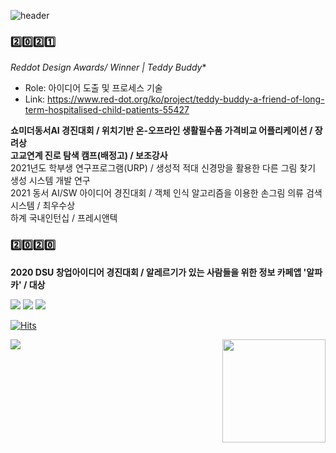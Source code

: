 ![header](https://capsule-render.vercel.app/api?type=wave&color=auto&height=200&section=header&text=cocoball&fontSize=40)

### 2️⃣0️⃣2️⃣1️⃣
*Reddot Design Awards/ Winner | Teddy Buddy**<br>
- Role: 아이디어 도출 및 프로세스 기술
- Link: https://www.red-dot.org/ko/project/teddy-buddy-a-friend-of-long-term-hospitalised-child-patients-55427<br>

**쇼미더동서AI 경진대회 / 위치기반 온-오프라인 생활필수품 가격비교 어플리케이션 / 장려상**<br>
**고교연계 진로 탐색 캠프(배정고) / 보조강사**<br>
2021년도 학부생 연구프로그램(URP) / 생성적 적대 신경망을 활용한 다른 그림 찾기 생성 시스템 개발 연구<br>
2021 동서 AI/SW 아이디어 경진대회 / 객체 인식 알고리즘을 이용한 손그림 의류 검색 시스템 / 최우수상 <br>
하계 국내인턴십 / 프레시앤텍

### 2️⃣0️⃣2️⃣0️⃣ 
**2020 DSU 창업아이디어 경진대회 / 알레르기가 있는 사람들을 위한 정보 카페앱 '알파카' / 대상**

<img src="https://img.shields.io/badge/Python-4935FF?style=flat-square&logo=Python&logoColor=white"/>
<img src="https://img.shields.io/badge/Node.js-07D000?style=flat-square&logo=Node.js&logoColor=white"/>
<img src="https://img.shields.io/badge/Java-FFAB00?style=flat-square&logo=Java&logoColor=white"/>

[![Hits](https://hits.seeyoufarm.com/api/count/incr/badge.svg?url=https%3A%2F%2Fgithub.com%2Fgjbae1212%2Fhit-counter&count_bg=%2393E52F&title_bg=%2300A41B&icon=github.svg&icon_color=%23FFFFFF&title=visit&edge_flat=false)](https://hits.seeyoufarm.com)

<img align='right' src="https://github-readme-stats.vercel.app/api?username=eunchae2000" height="165">
<img align='left' src="http://mazassumnida.wtf/api/v2/generate_badge?boj=eunchae2000">


<!--
**eunchae2000/eunchae2000** is a ✨ _special_ ✨ repository because its `README.md` (this file) appears on your GitHub profile.

Here are some ideas to get you started:

- 🔭 I’m currently working on ...
- 🌱 I’m currently learning ...
- 👯 I’m looking to collaborate on ...
- 🤔 I’m looking for help with ...
- 💬 Ask me about ...
- 📫 How to reach me: ...
- 😄 Pronouns: ...
- ⚡ Fun fact: ...
-->
